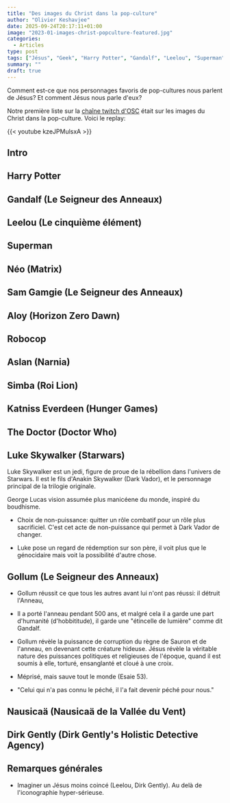 ```yaml
---
title: "Des images du Christ dans la pop-culture"
author: "Olivier Keshavjee"
date: 2025-09-24T20:17:11+01:00
image: "2023-01-images-christ-popculture-featured.jpg"
categories:
  - Articles
type: post
tags: ["Jésus", "Geek", "Harry Potter", "Gandalf", "Leelou", "Superman", "Néo", "Sam Gamegie", "Tolkien", "Robocop", "Aslan", "Simba", "Katniss Everdeen", "The Doctor", "Luke Skywalker", "Gollum", "Nausicaä", "Dirk Gently" ]
summary: ""
draft: true
---
```


Comment est-ce que nos personnages favoris de pop-cultures nous parlent de Jésus? Et comment Jésus nous parle d'eux?

Notre première liste sur la [chaîne twitch d'OSC](https://www.twitch.tv/opensourcechurch) était sur les images du Christ dans la pop-culture. Voici le replay:

{{< youtube kzeJPMulsxA >}}



## Intro

## Harry Potter

## Gandalf (Le Seigneur des Anneaux)

## Leelou (Le cinquième élément)

## Superman

## Néo (Matrix)

## Sam Gamgie (Le Seigneur des Anneaux)

## Aloy (Horizon Zero Dawn)

## Robocop

## Aslan (Narnia)

## Simba (Roi Lion)

## Katniss Everdeen (Hunger Games)

## The Doctor (Doctor Who)

## Luke Skywalker (Starwars)

Luke Skywalker est un jedi, figure de proue de la rébellion dans l'univers de Starwars. Il est le fils d'Anakin Skywalker (Dark Vador), et le personnage principal de la trilogie originale.

George Lucas vision assumée plus manicéene du monde, inspiré du boudhisme.

- Choix de non-puissance: quitter un rôle combatif pour un rôle plus sacrificiel. C'est cet acte de non-puissance qui permet à Dark Vador de changer.

- Luke pose un regard de rédemption sur son père, il voit plus que le génocidaire mais voit la possibilité d'autre chose.


## Gollum (Le Seigneur des Anneaux)

- Gollum réussit ce que tous les autres avant lui n'ont pas réussi: il détruit l'Anneau, 

- Il a porté l'anneau pendant 500 ans, et malgré cela il a garde une part d'humanité (d'hobbititude), il garde une "étincelle de lumière" comme dit Gandalf.
- Gollum révèle la puissance de corruption du règne de Sauron et de l'anneau, en devenant cette créature hideuse. Jésus révèle la véritable nature des puissances politiques et religieuses de l'époque, quand il est soumis à elle, torturé, ensanglanté et cloué à une croix.
- Méprisé, mais sauve tout le monde (Esaie 53).
- "Celui qui n'a pas connu le péché, il l'a fait devenir péché pour nous."


## Nausicaä (Nausicaä de la Vallée du Vent)

## Dirk Gently (Dirk Gently's Holistic Detective Agency)

## Remarques générales

- Imaginer un Jésus moins coincé (Leelou, Dirk Gently). Au delà de l'iconographie hyper-sérieuse.